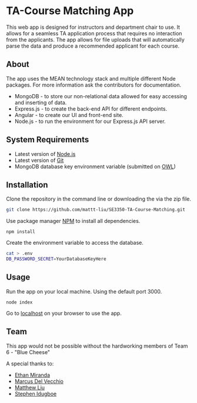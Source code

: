 # TA-Course Matching App
This web app is designed for instructors and department chair to use. It allows for a seamless TA application process that requires no interaction from the applicants. The app allows for file uploads that will automatically parse the data and produce a recommended applicant for each course.

## About
The app uses the MEAN technology stack and multiple different Node packages. For more information ask the contributors for documentation.
 - MongoDB - to store our non-relational data allowed for easy accessing and inserting of data.
 - Express.js - to create the back-end API for different endpoints.
 - Angular - to create our UI and front-end site.
 - Node.js - to run the environment for our Express.js API server.

## System Requirements

- Latest version of [Node.js](https://nodejs.org/en/)
- Latest version of [Git](https://git-scm.com/downloads)
- MongoDB database key environment variable (submitted on [OWL](https://owl.uwo.ca/portal/site/b66e33a5-bacd-4463-9d40-0b37819318df/tool/ad219718-a71f-4c97-9638-102595ad86f9?panel=Main))

## Installation
Clone the repository in the command line or downloading the via the zip file.
```bash
git clone https://github.com/mattt-liu/SE3350-TA-Course-Matching.git
```

Use package manager [NPM](https://www.npmjs.com/get-npm) to install all dependencies.
```node
npm install
```

Create the environment variable to access the database.
```bash
cat > .env
DB_PASSWORD_SECRET=YourDatabaseKeyHere
```

## Usage
Run the app on your local machine. Using the default port 3000.
```node
node index
```

Go to [localhost](http://localhost:3000) on your browser to use the app.

## Team
This app would not be possible without the hardworking members of Team 6 - "Blue Cheese"

A special thanks to:
- [Ethan Miranda](https://github.com/emiranda2)
- [Marcus Del Vecchio](https://github.com/MarcusDelvecchio)
- [Matthew Liu](https://github.com/mattt-liu)
- [Stephen Idugboe](https://github.com/sidugboe)